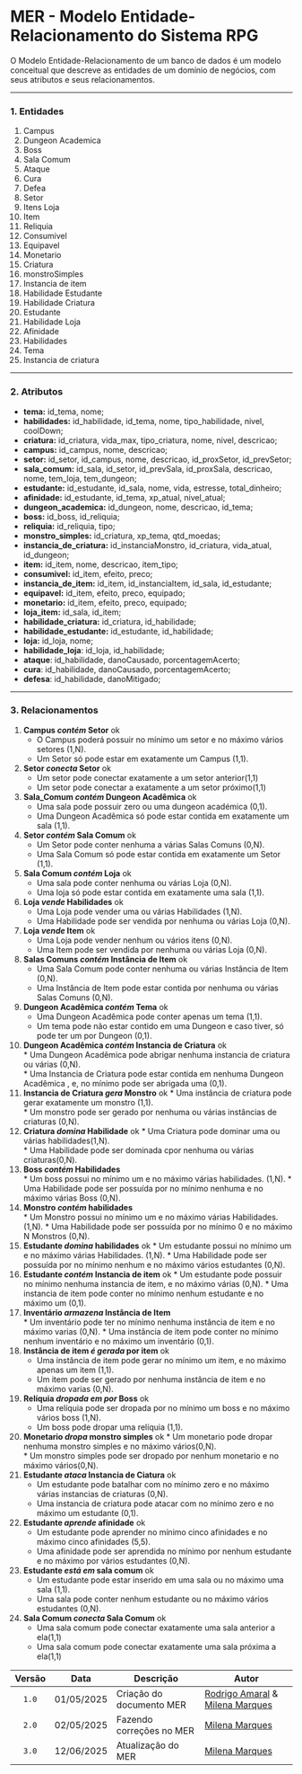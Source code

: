 # **MER \- Modelo Entidade-Relacionamento do Sistema RPG**

O Modelo Entidade-Relacionamento de um banco de dados é um modelo conceitual que descreve as entidades de um domínio de negócios, com seus atributos e seus relacionamentos.

---

### **1\. Entidades**

1. Campus  
2. Dungeon Academica   
3. Boss   
4. Sala Comum
5. Ataque   
6. Cura   
7. Defea   
8. Setor   
9. Itens Loja   
10. Item   
11. Reliquia   
12. Consumivel   
13. Equipavel
14. Monetario
15. Criatura   
16. monstroSimples   
17. Instancia de item   
18. Habilidade Estudante   
19. Habilidade Criatura   
20. Estudante   
21. Habilidade Loja   
22. Afinidade   
23. Habilidades 
24. Tema
25. Instancia de criatura

---

### **2\. Atributos**

* **tema:** id\_tema, nome;   
* **habilidades:** id\_habilidade, id\_tema, nome, tipo\_habilidade, nivel, coolDown;   
* **criatura:** id\_criatura, vida\_max, tipo\_criatura, nome, nivel, descricao;   
* **campus:** id\_campus, nome, descricao;   
* **setor:** id\_setor, id\_campus, nome, descricao, id\_proxSetor, id\_prevSetor;   
* **sala_comum:** id\_sala, id\_setor, id\_prevSala, id\_proxSala, descricao, nome, tem\_loja, tem\_dungeon;   
* **estudante:** id\_estudante, id\_sala, nome, vida, estresse, total\_dinheiro;   
* **afinidade:** id\_estudante, id\_tema, xp\_atual, nivel\_atual;
* **dungeon_academica:** id\_dungeon, nome, descricao, id\_tema;   
* **boss:** id\_boss, id\_reliquia;   
* **reliquia:** id\_reliquia, tipo;   
* **monstro_simples:** id\_criatura, xp\_tema, qtd\_moedas;   
* **instancia\_de\_criatura:** id\_instanciaMonstro, id\_criatura, vida\_atual, id\_dungeon;   
* **item:** id\_item, nome, descricao, item\_tipo;   
* **consumivel:** id\_item, efeito, preco;   
* **instancia\_de\_item:** id\_item, id\_instanciaItem, id\_sala, id\_estudante;   
* **equipavel:** id\_item, efeito, preco, equipado;   
* **monetario:** id\_item, efeito, preco, equipado;   
* **loja\_item:** id\_sala, id\_item;   
* **habilidade\_criatura:** id\_criatura, id\_habilidade;   
* **habilidade\_estudante:** id\_estudante, id\_habilidade;   
* **loja:** id\_loja, nome;   
* **habilidade\_loja**: id\_loja, id\_habilidade;
* **ataque**: id\_habilidade, danoCausado, porcentagemAcerto;
* **cura**: id\_habilidade, danoCausado, porcentagemAcerto;
* **defesa**: id\_habilidade, danoMitigado; 



---

### **3\. Relacionamentos**

1. **Campus *contém* Setor**   ok
    * O Campus poderá possuir no mínimo um setor e no máximo vários setores (1,N).  
    * Um Setor só pode estar em exatamente um Campus (1,1).  
2. **Setor *conecta* Setor**   ok
    * Um setor pode conectar exatamente a um setor anterior(1,1)  
    * Um setor pode conectar a exatamente a um setor próximo(1,1)
3. **Sala_Comum *contém* Dungeon Acadêmica**   ok
    * Uma sala pode possuir zero ou uma dungeon académica (0,1).  
    * Uma Dungeon Acadêmica só pode estar contida em exatamente um sala (1,1).  
4. **Setor *contém* Sala Comum**   ok
    * Um Setor pode conter nenhuma a várias Salas Comuns (0,N).  
    * Uma Sala Comum só pode estar contida em exatamente um Setor (1,1).  
5. **Sala Comum *contém* Loja**  ok
    * Uma sala pode conter nenhuma ou várias Loja (0,N).  
    * Uma loja só pode estar contida em exatamente uma sala (1,1).  
6. **Loja *vende* Habilidades**  ok
    * Uma Loja pode vender uma ou várias Habilidades (1,N).  
    * Uma Habilidade pode ser vendida por nenhuma ou várias Loja (0,N).  
7. **Loja *vende* Item**  ok
    * Uma Loja pode vender nenhum ou vários itens (0,N).  
    * Uma Item pode ser vendida por nenhuma ou várias Loja (0,N).  
8. **Salas Comuns *contém* Instância de Item**  ok
    * Uma Sala Comum pode conter nenhuma ou várias Instância de Item (0,N).  
    * Uma Instância de Item pode estar contida por nenhuma ou várias Salas Comuns (0,N).  
9. **Dungeon Acadêmica *contém* Tema**   ok
    * Uma Dungeon Acadêmica pode conter apenas um tema (1,1).  
    * Um tema pode não estar contido em uma Dungeon e caso tiver, só pode ter um por Dungeon (0,1).  
10.  **Dungeon Acadêmica *contém* Instancia de Criatura** ok   
    * Uma Dungeon Acadêmica pode abrigar nenhuma instancia de criatura ou várias (0,N).  
    * Uma Instancia de Criatura pode estar contida em nenhuma Dungeon Acadêmica , e, no mínimo pode ser abrigada uma (0,1).  
11.  **Instancia de Criatura *gera* Monstro**   ok
    * Uma instância de criatura pode gerar exatamente um monstro (1,1).  
    * Um monstro pode ser gerado por nenhuma ou várias instâncias de criaturas (0,N).  
12.  **Criatura *domina* Habilidade** ok
    * Uma Criatura pode dominar uma ou várias habilidades(1,N).  
    * Uma Habilidade pode ser dominada cpor nenhuma ou várias criaturas(0,N).
13.  **Boss *contém* Habilidades**   
    * Um boss possui no mínimo um e no máximo várias habilidades. (1,N).
    * Uma Habilidade pode ser possuída por no mínimo nenhuma e no máximo várias Boss (0,N).
14.  **Monstro *contém* habilidades**   
    * Um Monstro possui no mínimo um e no máximo várias Habilidades. (1,N).
    * Uma Habilidade pode ser possuída por no mínimo 0 e no máximo N Monstros (0,N).
15.  **Estudante *domina* habilidades**   ok
    * Um estudante possui no mínimo um e no máximo várias Habilidades. (1,N).
    * Uma Habilidade pode ser possuída por no mínimo nenhum e no máximo vários estudantes (0,N).
16.  **Estudante *contém* Instancia de item**   ok
    * Um estudante pode possuir no mínimo nenhuma instancia de item, e no máximo várias (0,N).
    * Uma instancia de item pode conter no mínimo nenhum estudante e no máximo um (0,1).
17.  **Inventário *armazena* Instância de Item**   
    * Um inventário pode ter no mínimo nenhuma instância de item e no máximo varias (0,N).
    * Uma instância de item pode conter no mínimo nenhum inventário e no máximo um inventário (0,1).
18. **Instância de item *é gerada* por item** ok  
    * Uma instância de item pode gerar no mínimo um item, e no máximo apenas um item (1,1).
    * Um item pode ser gerado por nenhuma instância de item e no máximo varias (0,N).
19. **Relíquia *dropada em por* Boss**   ok
    * Uma relíquia pode ser dropada por no mínimo um boss e no máximo vários boss (1,N).
    * Um boss pode dropar uma relíquia (1,1).
20.  **Monetario *dropa* monstro simples**   ok
    * Um monetario pode dropar nenhuma monstro simples e no máximo vários(0,N).  
    * Um monstro simples pode ser dropado por nenhum monetario e no máximo vários(0,N).  
21. **Estudante *ataca* Instancia de Ciatura** ok
    * Um estudante pode batalhar com no mínimo zero e no máximo várias instancias de criaturas (0,N).  
    * Uma instancia de criatura pode atacar com no mínimo zero e no máximo um estudante (0,1).
22. **Estudante *aprende* afinidade**   ok
    * Um estudante pode aprender no mínimo cinco afinidades e no máximo cinco afinidades (5,5). 
    * Uma afinidade pode ser aprendida no mínimo por nenhum estudante e no máximo por vários estudantes (0,N).
23. **Estudante *está em* sala comum**   ok
    * Um estudante pode estar inserido em uma sala ou no máximo uma sala (1,1).
    * Uma sala pode conter nenhum estudante ou no máximo vários estudantes (0,N).
24. **Sala Comum *conecta* Sala Comum**   ok
    * Uma sala comum pode conectar exatamente uma sala anterior a ela(1,1)  
    * Uma sala comum pode conectar exatamente uma sala próxima a ela(1,1) 

| Versão |  Data  | Descrição| Autor                 |
| :----: | :--------: | ---------------------------------- | -------------------------------------------------------------------------------- |
| `1.0` | 01/05/2025 | Criação do documento MER      | [Rodrigo Amaral](https://github.com/rodrigoFAmaral) & [Milena Marques](https://github.com/milenamso)|
| `2.0` | 02/05/2025 | Fazendo correções no MER      | [Milena Marques](https://github.com/milenamso)|
|`3.0`| 12/06/2025 | Atualização do MER | [Milena Marques](https://github.com/milenamso)|
